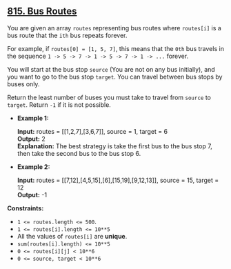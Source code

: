 ## [815. Bus Routes](https://leetcode.com/problems/bus-routes/?envType=daily-question&envId=2023-11-12)

You are given an array `routes` representing bus routes where `routes[i]` is a bus route that the `ith` bus repeats forever.

For example, if `routes[0] = [1, 5, 7]`, this means that the `0th` bus travels in the sequence `1 -> 5 -> 7 -> 1 -> 5 -> 7 -> 1 -> ...` forever.

You will start at the bus stop `source` (You are not on any bus initially), and you want to go to the bus stop `target`. You can travel between bus stops by buses only.

Return the least number of buses you must take to travel from `source` to `target`. Return `-1` if it is not possible.

 

- **Example 1:**

    **Input:** routes = [[1,2,7],[3,6,7]], source = 1, target = 6  
    **Output:** 2  
    **Explanation:** The best strategy is take the first bus to the bus stop 7, then take the second bus to the bus stop 6.  

- **Example 2:**

    **Input:** routes = [[7,12],[4,5,15],[6],[15,19],[9,12,13]], source = 15, target = 12  
    **Output:** -1  
 

**Constraints:**

- `1 <= routes.length <= 500`.
- `1 <= routes[i].length <= 10**5`
- All the values of `routes[i]` are **unique**.
- `sum(routes[i].length) <= 10**5`
- `0 <= routes[i][j] < 10**6`
- `0 <= source, target < 10**6`